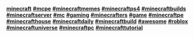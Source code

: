 [**minecraft**](https://www.instagram.com/explore/tags/minecraft/) [**#mcpe**](https://www.instagram.com/explore/tags/mcpe/) [**#minecraftmemes**](https://www.instagram.com/explore/tags/minecraftmemes/) [**#minecraftps4**](https://www.instagram.com/explore/tags/minecraftps4/) [**#minecraftbuilds**](https://www.instagram.com/explore/tags/minecraftbuilds/) [**#minecraftserver**](https://www.instagram.com/explore/tags/minecraftserver/) [**#mc**](https://www.instagram.com/explore/tags/mc/) [**#gaming**](https://www.instagram.com/explore/tags/gaming/) [**#minecrafters**](https://www.instagram.com/explore/tags/minecrafters/) [**#game**](https://www.instagram.com/explore/tags/game/) [**#minecraftpe**](https://www.instagram.com/explore/tags/minecraftpe/) [**#minecrafthouse**](https://www.instagram.com/explore/tags/minecrafthouse/) [**#minecraftdaily**](https://www.instagram.com/explore/tags/minecraftdaily/) [**#minecraftbuild**](https://www.instagram.com/explore/tags/minecraftbuild/) [**#awesome**](https://www.instagram.com/explore/tags/awesome/) [**#roblox**](https://www.instagram.com/explore/tags/roblox/) [**#minecraftuniverse**](https://www.instagram.com/explore/tags/minecraftuniverse/) [**#minecraftpc**](https://www.instagram.com/explore/tags/minecraftpc/) [**#minecrafttutorial**](https://www.instagram.com/explore/tags/minecrafttutorial/)